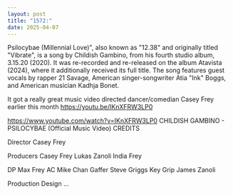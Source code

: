 ```yaml
---
layout: post
title: "1572:"
date: 2025-04-07
---
```


Psilocybae (Millennial Love)", also known as "12.38" and originally titled "Vibrate", is a song by Childish Gambino, from his fourth studio album, 3.15.20 (2020). It was re-recorded and re-released on the album Atavista (2024), where it additionally received its full title. The song features guest vocals by rapper 21 Savage, American singer-songwriter Atia "Ink" Boggs, and American musician Kadhja Bonet. 

It got a really great music video directed dancer/comedian Casey Frey earlier this month
https://youtu.be/IKnXFRW3LP0

https://www.youtube.com/watch?v=IKnXFRW3LP0
CHILDISH GAMBINO - PSILOCYBAE (Official Music Video)
CREDITS

Director
Casey Frey 

Producers
Casey Frey
Lukas Zanoli
India Frey 

DP 
Max Frey
AC
Mike Chan 
Gaffer 
Steve Griggs 
Key Grip
James Zanoli

Production Design
…
